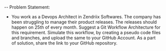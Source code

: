 -- Problem Statement:
- You work as a Devops Architect in Zendriix Softwares. The company has been struggling to
manage their product releases. The releases should happen on 25th of every month. Suggest a
Git Workflow Architecture for this requirement.
Simulate this workflow, by creating a pseudo code files and branches, and upload the same to
your GitHub Account.
As a part of solution, share the link to your GitHub repository.